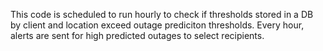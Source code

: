 This code is scheduled to run hourly to check if thresholds stored in a DB by client and location exceed outage prediciton thresholds.  Every hour, alerts are sent for high predicted outages to select recipients.

